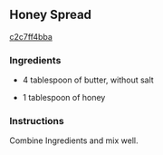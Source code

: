 ## Honey Spread

[c2c7ff4bba](http://www.food.com/recipe/honey-spread-285761)

### Ingredients

 - 4 tablespoon of butter, without salt

 - 1 tablespoon of honey

### Instructions

Combine Ingredients and mix well.